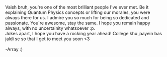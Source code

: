 Vaish bruh, you're one of the most brilliant people I've ever met. Be it explaining Quantum Physics concepts or lifting our morales, you were always there for us. 
I admire you so much for being so dedicated and passionate. You're awesome, stay the same. I hope you remain happy always, with no uncertainity whatsoever :p. <br>
Jokes apart, I hope you have a rocking year ahead! College khu jaayein bas jaldi se so that I get to meet you soon <3
<br><br>
-Array :)

